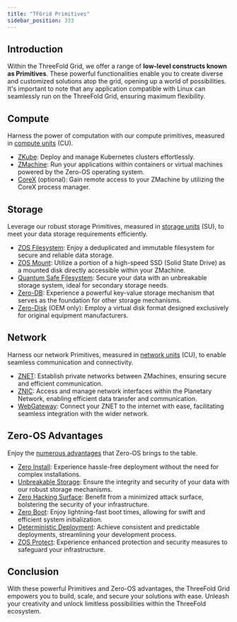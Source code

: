 ```yaml
---
title: "TFGrid Primitives"
sidebar_position: 333
---
```






## Introduction

Within the ThreeFold Grid, we offer a range of __low-level constructs known as Primitives__. These powerful functionalities enable you to create diverse and customized solutions atop the grid, opening up a world of possibilities. It's important to note that any application compatible with Linux can seamlessly run on the ThreeFold Grid, ensuring maximum flexibility.

## Compute

Harness the power of computation with our compute primitives, measured in [compute units](../../cloud_toc/cloudunits) (CU).

- [ZKube](../primitives_toc/compute_toc/zkube): Deploy and manage Kubernetes clusters effortlessly.
- [ZMachine](../primitives_toc/compute_toc/zmachine): Run your applications within containers or virtual machines powered by the Zero-OS operating system.
- [CoreX](../primitives_toc/compute_toc/corex) (optional): Gain remote access to your ZMachine by utilizing the CoreX process manager.

## Storage

Leverage our robust storage Primitives, measured in [storage units](../../cloud_toc/cloudunits) (SU), to meet your data storage requirements efficiently.

- [ZOS Filesystem](../primitives_toc/storage_toc/zos_fs): Enjoy a deduplicated and immutable filesystem for secure and reliable data storage.
- [ZOS Mount](../primitives_toc/storage_toc/zmount): Utilize a portion of a high-speed SSD (Solid State Drive) as a mounted disk directly accessible within your ZMachine.
- [Quantum Safe Filesystem](../primitives_toc/storage_toc/qsfs): Secure your data with an unbreakable storage system, ideal for secondary storage needs.
- [Zero-DB](../primitives_toc/storage_toc/zdb): Experience a powerful key-value storage mechanism that serves as the foundation for other storage mechanisms.
- [Zero-Disk](../primitives_toc/storage_toc/zdisk) (OEM only): Employ a virtual disk format designed exclusively for original equipment manufacturers.

## Network

Harness our network Primitives, measured in [network units](../../cloud_toc/cloudunits) (CU), to enable seamless communication and connectivity.

- [ZNET](../primitives_toc/network_toc/znet): Establish private networks between ZMachines, ensuring secure and efficient communication.
- [ZNIC](../primitives_toc/network_toc/znic): Access and manage network interfaces within the Planetary Network, enabling efficient data transfer and communication.
- [WebGateway](../primitives_toc/network_toc/webgw3): Connect your ZNET to the internet with ease, facilitating seamless integration with the wider network.

## Zero-OS Advantages

Enjoy the [numerous advantages](../primitives_toc/zos_advantages) that Zero-OS brings to the table.

- [Zero Install](../primitives_toc/zos_advantages#zero-os-installation): Experience hassle-free deployment without the need for complex installations.
- [Unbreakable Storage](../primitives_toc/zos_advantages#unbreakable-storage): Ensure the integrity and security of your data with our robust storage mechanisms.
- [Zero Hacking Surface](../primitives_toc/zos_advantages#zero-hacking-surface): Benefit from a minimized attack surface, bolstering the security of your infrastructure.
- [Zero Boot](../primitives_toc/zos_advantages#zero-boot): Enjoy lightning-fast boot times, allowing for swift and efficient system initialization.
- [Deterministic Deployment](../primitives_toc/zos_advantages#deterministic-deployment): Achieve consistent and predictable deployments, streamlining your development process.
- [ZOS Protect](../primitives_toc/zos_advantages#zero-os-protect): Experience enhanced protection and security measures to safeguard your infrastructure.

## Conclusion

With these powerful Primitives and Zero-OS advantages, the ThreeFold Grid empowers you to build, scale, and secure your solutions with ease. Unleash your creativity and unlock limitless possibilities within the ThreeFold ecosystem.




